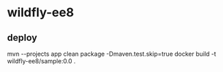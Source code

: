 # wildfly-ee8

## deploy
mvn --projects app clean package -Dmaven.test.skip=true
docker build -t wildfly-ee8/sample:0.0 .
